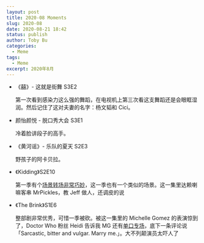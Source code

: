 ```yaml
---
layout: post
title: 2020-08 Moments
slug: 2020-08
date: 2020-08-21 18:42
status: publish
author: Toby Bu
categories:
  - Meme
tags:
  - Meme
excerpt: 2020年8月
---
```


- 《囍》- 这就是街舞 S3E2

  第一次看到感染力这么强的舞蹈，在电视机上第三次看这支舞蹈还是会眼眶湿润。然后记住了这对夫妻的名字：杨文韬和 Cici。

- 颜怡颜悦 - 脱口秀大会 S3E1

  冷着脸讲段子的高手。

- 《黄河谣》- 乐队的夏天 S2E3

  野孩子的阿卡贝拉。

- 《Kidding》S2E10

  第一季有个[场景转场非常巧妙](https://www.youtube.com/watch?v=w_YeNw0N8aE)，这一季也有一个类似的场景。这一集里达赖喇嘛客串 MrPickles，教 Jeff 做人，还调皮的说

- 《The Brink》S1E6

  整部剧非常优秀，可惜一季被砍。被这一集里的 Michelle Gomez 的表演惊到了，Doctor Who 粉丝 Heidi 告诉我 MG 还有[单口专场](https://www.youtube.com/watch?v=O6YIEjDhjls)，底下一条评论说「Sarcastic, bitter and vulgar. Marry me.」。大不列颠演员太吓人了
